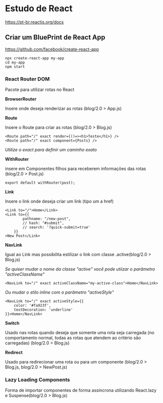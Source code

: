 # Estudo de React
https://pt-br.reactjs.org/docs

## Criar um BluePrint de React App
https://github.com/facebook/create-react-app

	npx create-react-app my-app
	cd my-app
	npm start


### React Router DOM
Pacote para utilizar rotas no React

**BrowserRouter**

Insere onde deseja renderizar as rotas (blog/2.0 > App.js)

**Route**

Insere o Route para criar as rotas (blog/2.0 > Blog.js)

	<Route path="/" exact render={()=><h1>Teste</h1>} />
	<Route path="/" exact component={Posts} />
*Utilize o exact para definir um caminho exato*

**WithRouter**

insere em Componentes filhos para receberem informações das rotas (blog/2.0 > Post.js)

	export default withRouter(post);

**Link**

Insere o link onde deseja criar um link (tipo um a href)

	<Link to="/">Home</Link>
	<Link to={{
			pathname: "/new-post",
			// hash: "#submit",
			// search: '?quick-submit=true'
		}}
	>New Post</Link>

**NavLink**

Igual ao Link mas possibilita estilizar o link com classe .active(blog/2.0 > Blog.js)

*Se quiser mudar o nome da classe "active" você pode utiizar o parâmetro "activeClassName"*

	<NavLink to="/" exact activeClassName="my-active-class">Home</NavLink>

*Ou mudar o stilo inline com o parâmetro "activeStyle"*

	<NavLink to="/" exact activeStyle={{
		color: '#fa923f',
		textDecoration: 'underline'
	}}>Home</NavLink>

**Switch**

Usado nas rotas quando deseja que somente uma rota seja carregada (no comportamento normal, todas as rotas que atendem ao critério são carregadas) (blog/2.0 > Blog.js)

**Redirect**

Usado para redirecionar uma rota ou para um componente (blog/2.0 > Blog.js, blog/2.0 > NewPost.js)

### Lazy Loading Components

Forma de importar componentes de forma assíncrona utilizando React.lazy e Suspense(blog/2.0 > Blog.js)